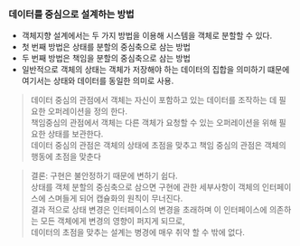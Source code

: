 ### 데이터를 중심으로 설계하는 방법
- 객체지향 설계에서는 두 가지 방법을 이용해 시스템을 객체로 분할할 수 있다.
- 첫 번째 방법은 상태를 분할의 중심축으로 삼는 방법
- 두 번째 방법은 책임을 분할의 중심축으로 삼는 방법
- 일반적으로 객체의 상태는 객체가 저장해야 하는 데이터의 집합을 의미하기 떄문에 여기서는 상태와 데이터를 동일한 의미로 사용.

> 데이터 중심의 관점에서 객체는 자신이 포함하고 있는 데이터를 조작하는 데 필요한 오퍼레이션을 정의 한다. <br/>
> 책임중심의 관점에서 객체는 다른 객체가 요청할 수 있는 오퍼레이션을 위해 필요한 상태를 보관한다. <br/>
> 데이터 중심의 관점은 객체의 상태에 초점을 맞추고 책임 중심의 관점은 객체의 행동에 초점을 맞춘다 <br/>

> 결론: 구현은 불안정하기 때문에 변하기 쉽다. <br/>
> 상태를 객체 분할의 중심축으로 삼으면 구현에 관한 세부사항이 객체의 인터페이스에 스며들게 되어 캡슐화의 원칙이 무너진다. <br/>
> 결과 적으로 상태 변경은 인터페이스의 변경을 초래하며 이 인터페이스에 의존하는 모든 객체에게 변경의 영향이 퍼지게 되므로, <br/>
> 데이터의 초점을 맞추는 설계는 병경에 매우 취약 할 수 밖에 없다.


